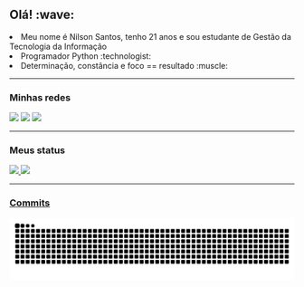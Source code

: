 <h2> Olá! :wave:</h2>
<p>
<li>Meu nome é Nilson Santos, tenho 21 anos e sou estudante de Gestão da Tecnologia da Informação</li>
<li>Programador Python :technologist:</li>
  <li>Determinação, constância e foco == resultado :muscle:</li>
<p/>

___
<h3> Minhas redes</h3>

  <a href = "mailto:nilsoonc.s@gmail.com"><img src="https://img.shields.io/badge/-Gmail-%23333?style=for-the-badge&logo=gmail&logoColor=white" target="_blank"></a>
  <a href = "mailto:nilsonc.s@outlook.com"><img src="https://img.shields.io/badge/Microsoft_Outlook-0078D4?style=for-the-badge&logo=microsoft-outlook&logoColor=white" target="_blank"></a>
  <a href="https://www.linkedin.com/in/nilson-santos-7306a9210/" target="_blank"><img src="https://img.shields.io/badge/-LinkedIn-%230077B5?style=for-the-badge&logo=linkedin&logoColor=white" target="_blank"></a>
 
___
<h3> Meus status</h3>
 <div>
  <a href="https://github.com/Nilsonsantos-s">
  <img height="180em" src="https://github-readme-stats.vercel.app/api?username=Nilsonsantos-s&show_icons=true&theme=chartreuse-dark&include_all_commits=true&count_private=true"/>
  <img height="180em" src="https://github-readme-stats.vercel.app/api/top-langs/?username=Nilsonsantos-s&layout=compact&langs_count=7&theme=chartreuse-dark"/>
</div>

 ___
<h3> Commits</h3>
  
 ![Snake animation](https://github.com/nilsonsantos-s/nilsonsantos-s/blob/output/github-contribution-grid-snake.svg)
  
  
